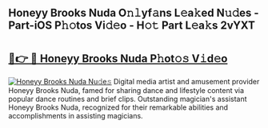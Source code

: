 ## Honeyy Brooks Nuda O𝚗𝚕yf𝚊ns L𝚎a𝚔ed N𝚞𝚍es - Part-iOS P𝚑𝚘tos Vi𝚍𝚎o - H𝚘𝚝 Part L𝚎a𝚔s 2vYXT

# <h2><a href="http://kf6um5.oniu.top/?m=Honeyy+Brooks+Nuda">🔗👉 🔴 Honeyy Brooks Nuda P𝚑ot𝚘𝚜 V𝚒d𝚎o</a></h2>

[![Honeyy Brooks Nuda Nu𝚍e𝚜](https://i.imgur.com/0qMVB7G.gif)](http://kf6um5.oniu.top/?m=Honeyy+Brooks+Nuda)
Digital media artist and amusement provider Honeyy Brooks Nuda, famed for sharing dance and lifestyle content via popular dance routines and brief clips. Outstanding magician's assistant Honeyy Brooks Nuda, recognized for their remarkable abilities and accomplishments in assisting magicians.  
